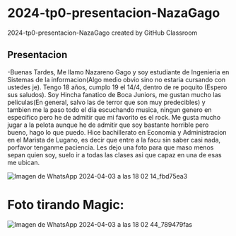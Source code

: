 # 2024-tp0-presentacion-NazaGago
2024-tp0-presentacion-NazaGago created by GitHub Classroom

## Presentacion

-Buenas Tardes,  Me llamo Nazareno Gago y soy estudiante de Ingenieria en Sistemas de la informacion(Algo medio obvio sino no estaria cursando con ustedes je). Tengo 18 años, cumplo 19 el 14/4, dentro de re poquito (Espero sus saludos). Soy Hincha fanatico de Boca Juniors, me gustan mucho las peliculas(En general, salvo las de terror que son muy predecibles) y tambien me la paso todo el día escuchando musica, ningun genero en especifico pero he de admitir que mi favorito es el rock. Me gusta mucho jugar a la pelota aunque he de admitir que soy bastante horrible pero bueno, hago lo que puedo. Hice bachillerato en Economia y Administracion en el Marista de Lugano, es decir que entre a la facu sin saber casi nada, porfavor tenganme paciencia. Les dejo una foto para que maso menos sepan quien soy, suelo ir a todas las clases asi que capaz en una de esas me ubican.

![Imagen de WhatsApp 2024-04-03 a las 18 02 14_fbd75ea3](https://github.com/pdepjm/2024-tp0-presentacion-NazaGago/assets/165957481/e4e77d91-4305-421c-b6b0-f3232472ef65)

# Foto tirando Magic:
![Imagen de WhatsApp 2024-04-03 a las 18 02 44_789479fas](https://github.com/pdepjm/2024-tp0-presentacion-NazaGago/assets/165957481/f2b58643-47e3-4f96-ba0f-ace889786708)



